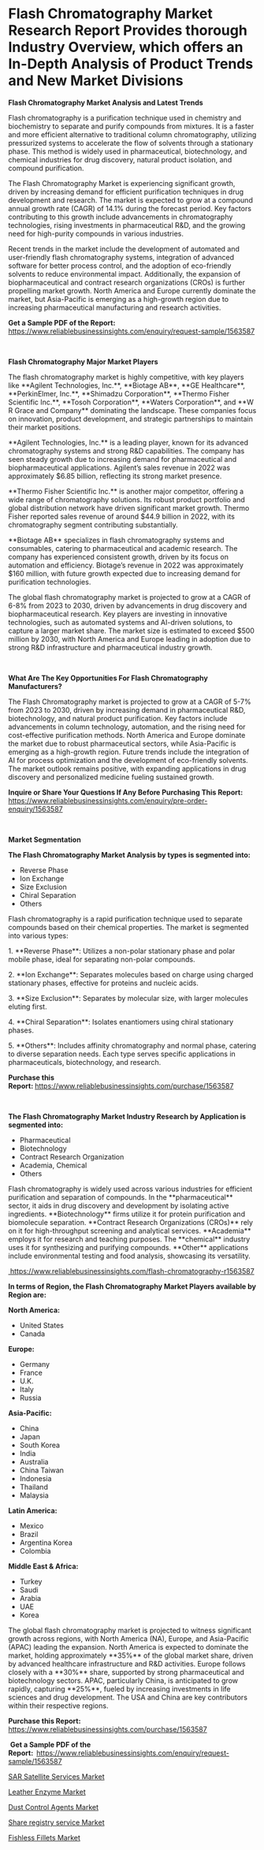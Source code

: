 <p><h1>Flash Chromatography Market Research Report Provides thorough Industry Overview, which offers an In-Depth Analysis of Product Trends and New Market Divisions</h1></p><p><strong>Flash Chromatography Market Analysis and Latest Trends</strong></p>
<p><p>Flash chromatography is a purification technique used in chemistry and biochemistry to separate and purify compounds from mixtures. It is a faster and more efficient alternative to traditional column chromatography, utilizing pressurized systems to accelerate the flow of solvents through a stationary phase. This method is widely used in pharmaceutical, biotechnology, and chemical industries for drug discovery, natural product isolation, and compound purification.</p><p>The Flash Chromatography Market is experiencing significant growth, driven by increasing demand for efficient purification techniques in drug development and research. The market is expected to grow at a compound annual growth rate (CAGR) of 14.1% during the forecast period. Key factors contributing to this growth include advancements in chromatography technologies, rising investments in pharmaceutical R&D, and the growing need for high-purity compounds in various industries.</p><p>Recent trends in the market include the development of automated and user-friendly flash chromatography systems, integration of advanced software for better process control, and the adoption of eco-friendly solvents to reduce environmental impact. Additionally, the expansion of biopharmaceutical and contract research organizations (CROs) is further propelling market growth. North America and Europe currently dominate the market, but Asia-Pacific is emerging as a high-growth region due to increasing pharmaceutical manufacturing and research activities.</p></p>
<p><strong>Get a Sample PDF of the Report:&nbsp;</strong> <a href="https://www.reliablebusinessinsights.com/enquiry/request-sample/1563587?utm_campaign=1138&utm_medium=2&utm_source=Github&utm_content=ia&utm_term=25012025&utm_id=flash-chromatography">https://www.reliablebusinessinsights.com/enquiry/request-sample/1563587</a></p>
<p>&nbsp;</p>
<p><strong>Flash Chromatography Major Market Players</strong></p>
<p><p>The flash chromatography market is highly competitive, with key players like **Agilent Technologies, Inc.**, **Biotage AB**, **GE Healthcare**, **PerkinElmer, Inc.**, **Shimadzu Corporation**, **Thermo Fisher Scientific Inc.**, **Tosoh Corporation**, **Waters Corporation**, and **W R Grace and Company** dominating the landscape. These companies focus on innovation, product development, and strategic partnerships to maintain their market positions.</p><p>**Agilent Technologies, Inc.** is a leading player, known for its advanced chromatography systems and strong R&D capabilities. The company has seen steady growth due to increasing demand for pharmaceutical and biopharmaceutical applications. Agilent’s sales revenue in 2022 was approximately $6.85 billion, reflecting its strong market presence.</p><p>**Thermo Fisher Scientific Inc.** is another major competitor, offering a wide range of chromatography solutions. Its robust product portfolio and global distribution network have driven significant market growth. Thermo Fisher reported sales revenue of around $44.9 billion in 2022, with its chromatography segment contributing substantially.</p><p>**Biotage AB** specializes in flash chromatography systems and consumables, catering to pharmaceutical and academic research. The company has experienced consistent growth, driven by its focus on automation and efficiency. Biotage’s revenue in 2022 was approximately $160 million, with future growth expected due to increasing demand for purification technologies.</p><p>The global flash chromatography market is projected to grow at a CAGR of 6-8% from 2023 to 2030, driven by advancements in drug discovery and biopharmaceutical research. Key players are investing in innovative technologies, such as automated systems and AI-driven solutions, to capture a larger market share. The market size is estimated to exceed $500 million by 2030, with North America and Europe leading in adoption due to strong R&D infrastructure and pharmaceutical industry growth.</p></p>
<p>&nbsp;</p>
<p><strong>What Are The Key Opportunities For Flash Chromatography Manufacturers?</strong></p>
<p><p>The Flash Chromatography market is projected to grow at a CAGR of 5-7% from 2023 to 2030, driven by increasing demand in pharmaceutical R&D, biotechnology, and natural product purification. Key factors include advancements in column technology, automation, and the rising need for cost-effective purification methods. North America and Europe dominate the market due to robust pharmaceutical sectors, while Asia-Pacific is emerging as a high-growth region. Future trends include the integration of AI for process optimization and the development of eco-friendly solvents. The market outlook remains positive, with expanding applications in drug discovery and personalized medicine fueling sustained growth.</p></p>
<p><strong>Inquire or Share Your Questions If Any Before Purchasing This Report:</strong> <a href="https://www.reliablebusinessinsights.com/enquiry/pre-order-enquiry/1563587?utm_campaign=1138&utm_medium=2&utm_source=Github&utm_content=ia&utm_term=25012025&utm_id=flash-chromatography">https://www.reliablebusinessinsights.com/enquiry/pre-order-enquiry/1563587</a></p>
<p>&nbsp;</p>
<p><strong>Market Segmentation</strong></p>
<p><strong>The Flash Chromatography Market Analysis by types is segmented into:</strong></p>
<p><ul><li>Reverse Phase</li><li>Ion Exchange</li><li>Size Exclusion</li><li>Chiral Separation</li><li>Others</li></ul></p>
<p><p>Flash chromatography is a rapid purification technique used to separate compounds based on their chemical properties. The market is segmented into various types:</p><p>1. **Reverse Phase**: Utilizes a non-polar stationary phase and polar mobile phase, ideal for separating non-polar compounds.</p><p>2. **Ion Exchange**: Separates molecules based on charge using charged stationary phases, effective for proteins and nucleic acids.</p><p>3. **Size Exclusion**: Separates by molecular size, with larger molecules eluting first.</p><p>4. **Chiral Separation**: Isolates enantiomers using chiral stationary phases.</p><p>5. **Others**: Includes affinity chromatography and normal phase, catering to diverse separation needs. Each type serves specific applications in pharmaceuticals, biotechnology, and research.</p></p>
<p><strong>Purchase this Report:&nbsp;</strong><a href="https://www.reliablebusinessinsights.com/purchase/1563587?utm_campaign=1138&utm_medium=2&utm_source=Github&utm_content=ia&utm_term=25012025&utm_id=flash-chromatography">https://www.reliablebusinessinsights.com/purchase/1563587</a></p>
<p>&nbsp;</p>
<p><strong>The Flash Chromatography Market Industry Research by Application is segmented into:</strong></p>
<p><ul><li>Pharmaceutical</li><li>Biotechnology</li><li>Contract Research Organization</li><li>Academia, Chemical</li><li>Others</li></ul></p>
<p><p>Flash chromatography is widely used across various industries for efficient purification and separation of compounds. In the **pharmaceutical** sector, it aids in drug discovery and development by isolating active ingredients. **Biotechnology** firms utilize it for protein purification and biomolecule separation. **Contract Research Organizations (CROs)** rely on it for high-throughput screening and analytical services. **Academia** employs it for research and teaching purposes. The **chemical** industry uses it for synthesizing and purifying compounds. **Other** applications include environmental testing and food analysis, showcasing its versatility.</p></p>
<p><a href="https://www.reliablebusinessinsights.com/flash-chromatography-r1563587?utm_campaign=1138&utm_medium=2&utm_source=Github&utm_content=ia&utm_term=25012025&utm_id=flash-chromatography">&nbsp;https://www.reliablebusinessinsights.com/flash-chromatography-r1563587</a></p>
<p><strong>In terms of Region, the Flash Chromatography Market Players available by Region are:</strong></p>
<p>
    <p> <strong> North America: </strong>
        <ul>
            <li>United States</li>
            <li>Canada</li>
        </ul>
        </p> 
    <p> <strong> Europe: </strong>
        <ul>
            <li>Germany</li>
            <li>France</li>
            <li>U.K.</li>
            <li>Italy</li>
            <li>Russia</li>
        </ul>
        </p> 
    <p> <strong> Asia-Pacific: </strong>
        <ul>
            <li>China</li>
            <li>Japan</li>
            <li>South Korea</li>
            <li>India</li>
            <li>Australia</li>
            <li>China Taiwan</li>
            <li>Indonesia</li>
            <li>Thailand</li>
            <li>Malaysia</li>
        </ul>
        </p> 
    <p> <strong> Latin America: </strong>
        <ul>
            <li>Mexico</li>
            <li>Brazil</li>
            <li>Argentina Korea</li>
            <li>Colombia</li>
        </ul>
        </p> 
    <p> <strong> Middle East & Africa: </strong>
        <ul>
            <li>Turkey</li>
            <li>Saudi</li>
            <li>Arabia</li>
            <li>UAE</li>
            <li>Korea</li>
        </ul>
    </p>
    </p>
<p><p>The global flash chromatography market is projected to witness significant growth across regions, with North America (NA), Europe, and Asia-Pacific (APAC) leading the expansion. North America is expected to dominate the market, holding approximately **35%** of the global market share, driven by advanced healthcare infrastructure and R&D activities. Europe follows closely with a **30%** share, supported by strong pharmaceutical and biotechnology sectors. APAC, particularly China, is anticipated to grow rapidly, capturing **25%**, fueled by increasing investments in life sciences and drug development. The USA and China are key contributors within their respective regions.</p></p>
<p><strong>Purchase this Report: </strong><a href="https://www.reliablebusinessinsights.com/purchase/1563587?utm_campaign=1138&utm_medium=2&utm_source=Github&utm_content=ia&utm_term=25012025&utm_id=flash-chromatography">https://www.reliablebusinessinsights.com/purchase/1563587</a></p>
<p>&nbsp;<strong>Get a Sample PDF of the Report:&nbsp;&nbsp;</strong><a href="https://www.reliablebusinessinsights.com/enquiry/request-sample/1563587?utm_campaign=1138&utm_medium=2&utm_source=Github&utm_content=ia&utm_term=25012025&utm_id=flash-chromatography">https://www.reliablebusinessinsights.com/enquiry/request-sample/1563587</a></p>
<p><strong></strong></p>
<p><p><a href="https://www.linkedin.com/pulse/sar-satellite-services-market-outlook-from-2025-2032-tv2mc?utm_campaign=1138&utm_medium=2&utm_source=Github&utm_content=ia&utm_term=25012025&utm_id=flash-chromatography">SAR Satellite Services Market</a></p><p><a href="https://github.com/shirleenfraker87/Market-Research-Report-List-1/blob/main/leather-enzyme-market.md?utm_campaign=1138&utm_medium=2&utm_source=Github&utm_content=ia&utm_term=25012025&utm_id=flash-chromatography">Leather Enzyme Market</a></p><p><a href="https://github.com/norbeludie83/Market-Research-Report-List-1/blob/main/dust-control-agents-market.md?utm_campaign=1138&utm_medium=2&utm_source=Github&utm_content=ia&utm_term=25012025&utm_id=flash-chromatography">Dust Control Agents Market</a></p><p><a href="https://www.linkedin.com/pulse/share-registry-service-market-size-analysis-growth-trends-ipice?utm_campaign=1138&utm_medium=2&utm_source=Github&utm_content=ia&utm_term=25012025&utm_id=flash-chromatography">Share registry service Market</a></p><p><a href="https://www.linkedin.com/pulse/projected-growth-fishless-fillets-market-anticipating-8g90f?utm_campaign=1138&utm_medium=2&utm_source=Github&utm_content=ia&utm_term=25012025&utm_id=flash-chromatography">Fishless Fillets Market</a></p></p>